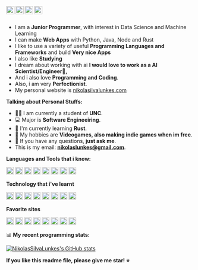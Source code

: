 

<a href="https://leetcode.com/Nikolas-Silva-Lunkes/">
  <img align="left" alt="Leetcode" width="22px" src="https://cdn.jsdelivr.net/npm/simple-icons@v3/icons/leetcode.svg" />
</a>
<a href="https://github.com/NikolasSilvaLunkes">
  <img align="left" alt="Github" width="22px" src="https://cdn.jsdelivr.net/npm/simple-icons@v3/icons/github.svg" />
</a>
<a href="https://www.google.com/search?q=nikolaslunkes%40gmail.com&oq=nikolaslunkes%40gmail.com&aqs=chrome..69i57j69i61j69i58.6661j0j7&sourceid=chrome&ie=UTF-8">
  <img align="left" alt="Gmail" width="22px" src="https://cdn.jsdelivr.net/npm/simple-icons@3.12.2/icons/gmail.svg" />
</a>
<a href="https://www.linkedin.com/in/nikolas-silva-lunkes-31ab321a2/">
  <img align="left" alt="Gmail" width="22px" src="https://cdn.jsdelivr.net/npm/simple-icons@3.12.2/icons/linkedin.svg" />
</a>

<br />
<br />

- I am a **Junior Programmer**, with interest in Data Science and Machine Learning 
- I can make **Web Apps** with Python, Java, Node and Rust
- I like to use a variety of useful **Programming Languages and Frameworks** and build  **Very nice Apps**
- I also like **Studying** 
- I dream about working with ai **I would love to work as a AI Scientist/Engineer🤖,**
- And i also love **Programming and Coding**.
- Also, i am very **Perfectionist**.
- My personal website is <a class="text-2xl" href="http://nikolasilvalunkes.com">
  nikolasilvalunkes.com
</a>



**Talking about Personal Stuffs:**

- 👨‍🏛 I am currently a student of **UNC**.
- 💻 Major is **Software Engineeiring**.
- 🌱 I'm currently learning **Rust**. 
- 🤔 My hobbies are **Videogames, also making indie games when im free**.
- 💬 If you have any questions, **just ask me**.
- This is my email: **nikolaslunkes@gmail.com**.




**Languages and Tools that i know:**  

<code><img height="20" src="https://cdn.jsdelivr.net/npm/simple-icons@3.12.2/icons/python.svg"></code>
<code><img height="20" src="https://cdn.jsdelivr.net/npm/simple-icons@3.12.2/icons/html5.svg"></code>
<code><img height="20" src="https://cdn.jsdelivr.net/npm/simple-icons@3.12.2/icons/css3.svg"></code>
<code><img height="20" src="https://cdn.jsdelivr.net/npm/simple-icons@3.12.2/icons/javascript.svg"></code>
<code><img height="20" src="https://cdn.jsdelivr.net/npm/simple-icons@3.12.2/icons/java.svg"></code>
<code><img height="20" src="https://cdn.jsdelivr.net/npm/simple-icons@3.12.2/icons/git.svg"></code>
<code><img height="20" src="https://cdn.jsdelivr.net/npm/simple-icons@3.12.2/icons/postgresql.svg"></code>
<code><img height="20" src="https://cdn.jsdelivr.net/npm/simple-icons@3.12.2/icons/rust.svg"></code>


**Technology that i've learnt**

<code><img height="20" src="https://cdn.jsdelivr.net/npm/simple-icons@3.12.2/icons/visualstudiocode.svg"></code>
<code><img height="20" src="https://cdn.jsdelivr.net/npm/simple-icons@3.12.2/icons/pycharm.svg"></code>
<code><img height="20" src="https://cdn.jsdelivr.net/npm/simple-icons@3.12.2/icons/intellijidea.svg"></code>
<code><img height="20" src="https://cdn.jsdelivr.net/npm/simple-icons@3.12.2/icons/linux.svg"></code>
<code><img height="20" src="https://cdn.jsdelivr.net/npm/simple-icons@3.12.2/icons/django.svg"></code>
<code><img height="20" src="https://cdn.jsdelivr.net/npm/simple-icons@3.12.2/icons/spring.svg"></code>
<code><img height="20" src="https://cdn.jsdelivr.net/npm/simple-icons@3.12.2/icons/typescript.svg"></code>
<code><img height="20" src="https://cdn.jsdelivr.net/npm/simple-icons@3.12.2/icons/react.svg"></code>

**Favorite sites**

<code><img height="20" src="https://cdn.jsdelivr.net/npm/simple-icons@3.12.2/icons/github.svg"></code>
<code><img height="20" src="https://cdn.jsdelivr.net/npm/simple-icons@3.12.2/icons/google.svg"></code>
<code><img height="20" src="https://cdn.jsdelivr.net/npm/simple-icons@3.12.2/icons/stackoverflow.svg"></code>
<code><img height="20" src="https://cdn.jsdelivr.net/npm/simple-icons@3.12.2/icons/youtube.svg"></code>
<code><img height="20" src="https://cdn.jsdelivr.net/npm/simple-icons@3.12.2/icons/steam.svg"></code>
<code><img height="20" src="https://cdn.jsdelivr.net/npm/simple-icons@3.12.2/icons/freecodecamp.svg"></code>
<code><img height="20" src="https://cdn.jsdelivr.net/npm/simple-icons@3.12.2/icons/w3c.svg"></code>
<code><img height="20" src="https://cdn.jsdelivr.net/npm/simple-icons@3.12.2/icons/openai.svg"></code>


📊 **My recent programming stats:**
<!--START_SECTION:waka-->
[![NikolasSilvaLunkes's GitHub stats](https://github-readme-stats.vercel.app/api?username=NikolasSilvaLunkes)](https://github.com/NikolasSilvaLunkes/github-readme-stats)

<!--END_SECTION:waka-->

**If you like this readme file, please give me star! ⭐**
